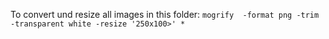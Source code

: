 To convert und resize all images in this folder:
`mogrify  -format png -trim -transparent white -resize '250x100>' *`